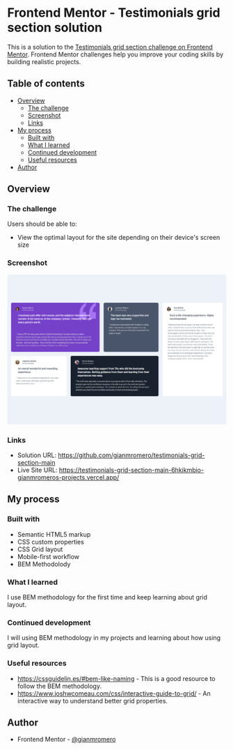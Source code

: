 # Frontend Mentor - Testimonials grid section solution

This is a solution to the [Testimonials grid section challenge on Frontend Mentor](https://www.frontendmentor.io/challenges/testimonials-grid-section-Nnw6J7Un7). Frontend Mentor challenges help you improve your coding skills by building realistic projects. 

## Table of contents

- [Overview](#overview)
  - [The challenge](#the-challenge)
  - [Screenshot](#screenshot)
  - [Links](#links)
- [My process](#my-process)
  - [Built with](#built-with)
  - [What I learned](#what-i-learned)
  - [Continued development](#continued-development)
  - [Useful resources](#useful-resources)
- [Author](#author)

## Overview

### The challenge

Users should be able to:

- View the optimal layout for the site depending on their device's screen size

### Screenshot

![](./screenshot.jpg)

### Links

- Solution URL: https://github.com/gianmromero/testimonials-grid-section-main
- Live Site URL: https://testimonials-grid-section-main-6hkikmbio-gianmromeros-projects.vercel.app/

## My process

### Built with

- Semantic HTML5 markup
- CSS custom properties
- CSS Grid layout
- Mobile-first workflow
- BEM Methodolody

### What I learned

I use BEM methodology for the first time and keep learning about grid layout.


### Continued development

I will using BEM methodology in my projects and learning about how using grid layout.

### Useful resources

- https://cssguidelin.es/#bem-like-naming - This is a good resource to follow the BEM methodology.
- https://www.joshwcomeau.com/css/interactive-guide-to-grid/ - An interactive way to understand better grid properties.

## Author

- Frontend Mentor - [@gianmromero](https://www.frontendmentor.io/profile/gianmromero)
